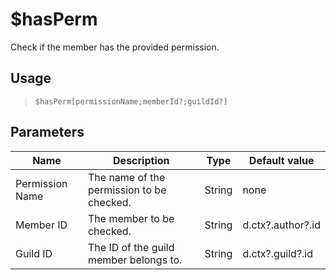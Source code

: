# $hasPerm
Check if the member has the provided permission.
## Usage
> `$hasPerm[permissionName;memberId?;guildId?]`
## Parameters
|      Name       |                Description                |  Type  |   Default value   |
|-----------------|-------------------------------------------|--------|-------------------|
| Permission Name | The name of the permission to be checked. | String | none              |
| Member ID       | The member to be checked.                 | String | d.ctx?.author?.id |
| Guild ID        | The ID of the guild member belongs to.    | String | d.ctx?.guild?.id  |
